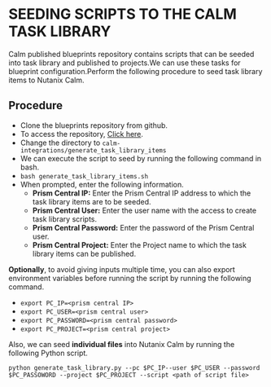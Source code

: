 # SEEDING SCRIPTS TO THE CALM TASK LIBRARY
Calm published blueprints repository contains scripts that can be seeded into task library and published to projects.We can use these tasks for blueprint configuration.Perform the following procedure to seed task library items to Nutanix Calm.

## Procedure
- Clone the blueprints repository from github. 
- To access the repository, [Click here](https://github.com/nutanix/blueprints/).
- Change the directory to ```calm-integrations/generate_task_library_items```
- We can execute the script to seed by running the following command in bash.
- ```bash generate_task_library_items.sh```
- When prompted, enter the following information.
  - **Prism Central IP:** Enter the Prism Central IP address to which the task library items are to be seeded.
  - **Prism Central User:** Enter the user name with the access to create task library scripts.
  - **Prism Central Password:** Enter the password of the Prism Central user.
  - **Prism Central Project:** Enter the Project name to which the task library items can be published.
  
**Optionally**, to avoid giving inputs multiple time, you can also export environment variables before running the script by running the following command.
  - ```export PC_IP=<prism central IP>```   
  - ```export PC_USER=<prism central user>```
  - ```export PC_PASSWORD=<prism central password>```
  - ```export PC_PROJECT=<prism central project>```
  
Also, we can seed **individual files** into Nutanix Calm by running the following Python script.

```python generate_task_library.py --pc $PC_IP--user $PC_USER --password $PC_PASSOWORD --project $PC_PROJECT --script <path of script file>```
